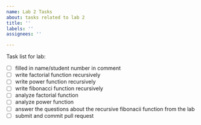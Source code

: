 ```yaml
---
name: Lab 2 Tasks
about: tasks related to lab 2
title: ''
labels: ''
assignees: ''

---
```


Task list for lab:

- [ ] filled in name/student number in comment
- [ ] write factorial function recursively
- [ ] write power function recursively
- [ ] write fibonacci function recursively
- [ ] analyze factorial function
- [ ] analyze power function
- [ ] answer the questions about the recursive fibonacii function from the lab
- [ ] submit and commit pull request
